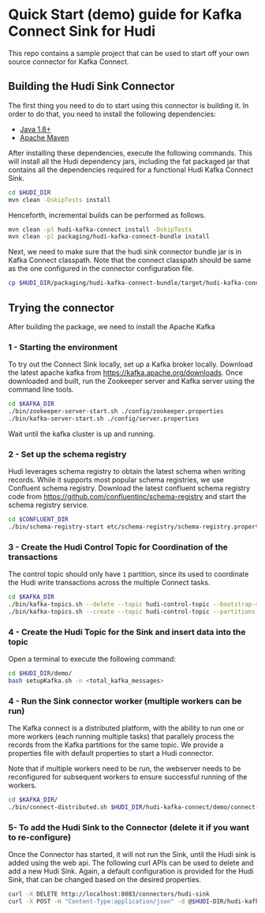 <!--
* Licensed to the Apache Software Foundation (ASF) under one
* or more contributor license agreements.  See the NOTICE file
* distributed with this work for additional information
* regarding copyright ownership.  The ASF licenses this file
* to you under the Apache License, Version 2.0 (the
* "License"); you may not use this file except in compliance
* with the License.  You may obtain a copy of the License at
*
*      http://www.apache.org/licenses/LICENSE-2.0
*
* Unless required by applicable law or agreed to in writing, software
* distributed under the License is distributed on an "AS IS" BASIS,
* WITHOUT WARRANTIES OR CONDITIONS OF ANY KIND, either express or implied.
* See the License for the specific language governing permissions and
-->

# Quick Start (demo) guide for Kafka Connect Sink for Hudi

This repo contains a sample project that can be used to start off your own source connector for Kafka Connect.

## Building the Hudi Sink Connector

The first thing you need to do to start using this connector is building it. In order to do that, you need to install the following dependencies:

- [Java 1.8+](https://openjdk.java.net/)
- [Apache Maven](https://maven.apache.org/)

After installing these dependencies, execute the following commands. This will install all the Hudi dependency jars,
including the fat packaged jar that contains all the dependencies required for a functional Hudi Kafka Connect Sink.

```bash
cd $HUDI_DIR
mvn clean -DskipTests install
```

Henceforth, incremental builds can be performed as follows. 

```bash
mvn clean -pl hudi-kafka-connect install -DskipTests
mvn clean -pl packaging/hudi-kafka-connect-bundle install
```

Next, we need to make sure that the hudi sink connector bundle jar is in Kafka Connect classpath. Note that the connect
classpath should be same as the one configured in the connector configuration file.

```bash
cp $HUDI_DIR/packaging/hudi-kafka-connect-bundle/target/hudi-kafka-connect-bundle-0.10.0-SNAPSHOT.jar /usr/local/share/java/hudi-kafka-connect/
```

## Trying the connector

After building the package, we need to install the Apache Kafka

### 1 - Starting the environment

To try out the Connect Sink locally, set up a Kafka broker locally. Download the latest apache kafka from https://kafka.apache.org/downloads.
Once downloaded and built, run the Zookeeper server and Kafka server using the command line tools.

```bash
cd $KAFKA_DIR
./bin/zookeeper-server-start.sh ./config/zookeeper.properties
./bin/kafka-server-start.sh ./config/server.properties
```

Wait until the kafka cluster is up and running.

### 2 - Set up the schema registry

Hudi leverages schema registry to obtain the latest schema when writing records. While it supports most popular schema registries, 
we use Confluent schema registry. Download the latest confluent schema registry code from https://github.com/confluentinc/schema-registry
and start the schema registry service.

```bash
cd $CONFLUENT_DIR
./bin/schema-registry-start etc/schema-registry/schema-registry.properties
```

### 3 - Create the Hudi Control Topic for Coordination of the transactions

The control topic should only have `1` partition, since its used to coordinate the Hudi write transactions across the multiple Connect tasks.

```bash
cd $KAFKA_DIR
./bin/kafka-topics.sh --delete --topic hudi-control-topic --bootstrap-server localhost:9092
./bin/kafka-topics.sh --create --topic hudi-control-topic --partitions 1 --replication-factor 1 --bootstrap-server localhost:9092
```

### 4 - Create the Hudi Topic for the Sink and insert data into the topic

Open a terminal to execute the following command:

```bash
cd $HUDI_DIR/demo/
bash setupKafka.sh -n <total_kafka_messages>
```

### 4 - Run the Sink connector worker (multiple workers can be run)

The Kafka connect is a distributed platform, with the ability to run one or more workers (each running multiple tasks) 
that parallely process the records from the Kafka partitions for the same topic. We provide a properties file with 
default properties to start a Hudi connector. 

Note that if multiple workers need to be run, the webserver needs to be reconfigured for subsequent workers to ensure
successful running of the workers.

```bash
cd $KAFKA_DIR/
./bin/connect-distributed.sh $HUDI_DIR/hudi-kafka-connect/demo/connect-distributed.properties
```

### 5- To add the Hudi Sink to the Connector (delete it if you want to re-configure)

Once the Connector has started, it will not run the Sink, until the Hudi sink is added using the web api. The following 
curl APIs can be used to delete and add a new Hudi Sink. Again, a default configuration is provided for the Hudi Sink, 
that can be changed based on the desired properties.

```bash
curl -X DELETE http://localhost:8083/connectors/hudi-sink
curl -X POST -H "Content-Type:application/json" -d @$HUDI-DIR/hudi-kafka-connect/demo/config-sink.json http://localhost:8083/connectors
```
